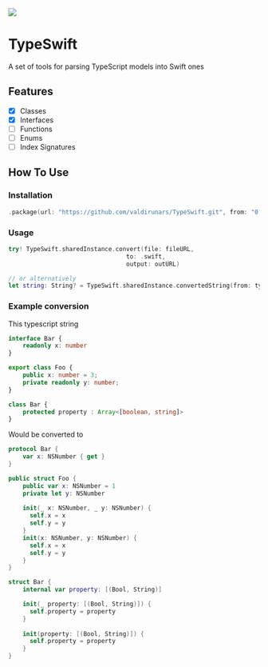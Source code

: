 <img src="https://travis-ci.org/valdirunars/TypeSwift.svg?branch=master"/>

# TypeSwift
A set of tools for parsing TypeScript models into Swift ones

## Features

- [X] Classes
- [X] Interfaces
- [ ] Functions
- [ ] Enums
- [ ] Index Signatures

## How To Use

### Installation

```swift
.package(url: "https://github.com/valdirunars/TypeSwift.git", from: "0.0.1")
```

### Usage
```swift
try! TypeSwift.sharedInstance.convert(file: fileURL,
                                 to: .swift,
                                 output: outURL)

// or alternatively
let string: String? = TypeSwift.sharedInstance.convertedString(from: typescript, to: .swift)
```

### Example conversion

This typescript string

```typescript
interface Bar {
    readonly x: number
}

export class Foo {
    public x: number = 3;
    private readonly y: number;
}

class Bar {
    protected property : Array<[boolean, string]>
}
```

Would be converted to

```swift
protocol Bar {
    var x: NSNumber { get }
}

public struct Foo {
    public var x: NSNumber = 1
    private let y: NSNumber
    
    init(_ x: NSNumber, _ y: NSNumber) {
      self.x = x
      self.y = y
    }
    init(x: NSNumber, y: NSNumber) {
      self.x = x
      self.y = y
    }
}

struct Bar {
    internal var property: [(Bool, String)]

    init(_ property: [(Bool, String)]) {
      self.property = property
    }
    
    init(property: [(Bool, String)]) {
      self.property = property
    }
}
```
